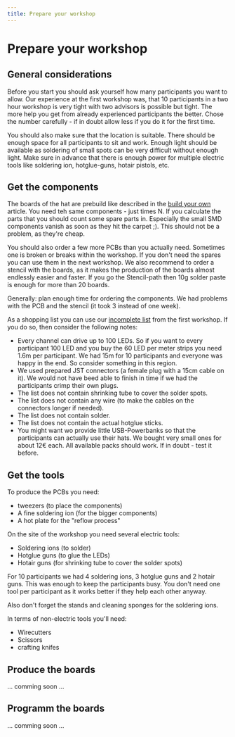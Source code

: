 ```yaml
---
title: Prepare your workshop
---
```


# Prepare your workshop


## General considerations

Before you start you should ask yourself how many participants you want to allow.
Our experience at the first workshop was, that 10 participants in a two hour workshop is very tight with two advisors is possible but tight.
The more help you get from already experienced participants the better.
Chose the number carefully - if in doubt allow less if you do it for the first time.

You should also make sure that the location is suitable.
There should be enough space for all participants to sit and work.
Enough light should be available as soldering of small spots can be very difficult without enough light.
Make sure in advance that there is enough power for multiple electric tools like soldering ion, hotglue-guns, hotair pistols, etc.


## Get the components

The boards of the hat are prebuild like described in the [build your own](build) article.
You need teh same components - just times N.
If you calculate the parts that you should count some spare parts in.
Especially the small SMD components vanish as soon as they hit the carpet ;).
This should not be a problem, as they're cheap.

You should also order a few more PCBs than you actually need.
Sometimes one is broken or breaks within the workshop.
If you don't need the spares you can use them in the next workshop.
We also recommend to order a stencil with the boards, as it makes the production of the boards almost endlessly easier and faster.
If you go the Stencil-path then 10g solder paste is enough for more than 20 boards.

Generally: plan enough time for ordering the components.
We had problems with the PCB and the stencil (it took 3 instead of one week).

As a shopping list you can use our [incomplete list](parts) from the first workshop.
If you do so, then consider the following notes:
* Every channel can drive up to 100 LEDs.
  So if you want to every participant 100 LED and you buy the 60 LED per meter strips you need 1.6m per participant.
  We had 15m for 10 participants and everyone was happy in the end.
  So consider something in this region.
* We used prepared JST connectors (a female plug with a 15cm cable on it).
  We would not have beed able to finish in time if we had the participants crimp their own plugs.
* The list does not contain shrinking tube to cover the solder spots.
* The list does not contain any wire (to make the cables on the connectors longer if needed).
* The list does not contain solder.
* The list does not contain the actual hotglue sticks.
* You might want wo provide little USB-Powerbanks so that the participants can actually use their hats.
  We bought very small ones for about 12€ each.
  All available packs should work.
  If in doubt - test it before.


## Get the tools

To produce the PCBs you need:
* tweezers (to place the components)
* A fine soldering ion (for the bigger components)
* A hot plate for the "reflow process"

On the site of the workshop you need several electric tools:
* Soldering ions (to solder)
* Hotglue guns (to glue the LEDs)
* Hotair guns (for shrinking tube to cover the solder spots)

For 10 participants we had 4 soldering ions, 3 hotglue guns and 2 hotair guns.
This was enough to keep the participants busy.
You don't need one tool per participant as it works better if they help each other anyway.

Also don't forget the stands and cleaning sponges for the soldering ions.

In terms of non-electric tools you'll need:
* Wirecutters
* Scissors
* crafting knifes


## Produce the boards

... comming soon ...


## Programm the boards

... comming soon ...
